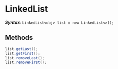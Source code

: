 # LinkedList

**_Syntax_**: `LinkedList<obj> list = new LinkedList<>();`

## Methods

```java
list.getLast();
list.getFirst();
list.removeLast();
list.removeFirst();

```

